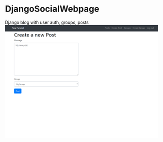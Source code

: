 # DjangoSocialWebpage
Django blog with user auth, groups, posts 
![alt pic](
      https://raw.githubusercontent.com/PawlikMateusz/DjangoSocialWebpage/master/simplesocial/static/simplesocial/Przechwytywanie.PNG
    )
